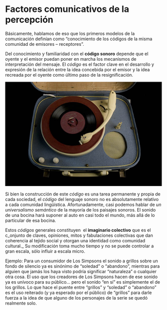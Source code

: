 # Factores comunicativos de la percepción

Básicamente, hablamos de eso que  los primeros modelos de la comunicación definían como “conocimiento de los códigos de la misma comunidad de emisores – receptores”.  


Del conocimiento y familiaridad con el **código sonoro** depende que el oyente y el emisor puedan poner en marcha los mecanismos de interpretación del mensaje. El _código_ es el factor clave en el desarrollo y expresión de la relación entre la idea concebida por el emisor y la idea recreada por el oyente como último paso de la resignificación. 

[![tocadiscos. Licencia Creative Commons 4.0 by-nc-nd](img/Tocadiscos.jpg "tocadiscos")](https://goo.gl/MpdbN5)

Si bien la construcción de este _código_ es una tarea permanente y propia de cada sociedad, el _código_ del lenguaje sonoro no es absolutamente relativo a cada comunidad lingüística. Afortunadamente, casi podemos hablar de _un universalismo semántico_ de la mayoría de los paisajes sonoros. El sonido de una bocina hará suponer al auto en casi todo el mundo, más allá de lo particular de esa bocina.


Estos _códigos_ generales constituyen  el **imaginario colectivo** que es el c_onjunto de claves, opiniones, mitos y fabulaciones colectivas que dan coherencia al tejido social y otorgan una identidad como comunidad cultural._ Su modificación toma mucho tiempo y  no se puede controlar a gran escala, sólo influir a escala micro.

Ejemplo: Para un consumidor de Los Simpsons el sonido a grillos sobre un fondo de silencio ya es sinónimo de “soledad” o “abandono”, mientras para alguien que jamás los haya visto podría significar “naturaleza” o cualquier otra cosa. El uso que los creadores de Los Simpsons hacen de ese sonido ya es unívoco para su público... pero el sonido “en sí” es simplemente el de los grillos. Lo que hace el puente entre “grillos” y “soledad” o “abandono” es el uso reiterado (y ya esperado por el público) de “grillos” para darle fuerza a la idea de que alguno de los personajes de la serie se quedó realmente solo.


